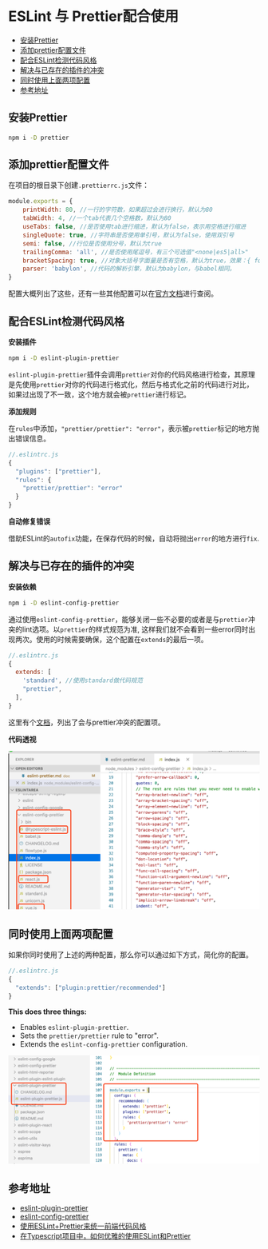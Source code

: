 # ESLint 与 Prettier配合使用

- [安装Prettier](#install-prettier)
- [添加prettier配置文件](#add-prettier-config)
- [配合ESLint检测代码风格](#style-check-with-eslint)
- [解决与已存在的插件的冲突](#fix-plugin-conflict)
- [同时使用上面两项配置](#combine-config)
- [参考地址](#reference)

<h2 id="install-prettier">安装Prettier</h2>

```bash
npm i -D prettier
```

<h2 id="add-prettier-config">添加prettier配置文件</h2>

在项目的根目录下创建`.prettierrc.js`文件：

```js
module.exports = {
    printWidth: 80, //一行的字符数，如果超过会进行换行，默认为80
    tabWidth: 4, //一个tab代表几个空格数，默认为80
    useTabs: false, //是否使用tab进行缩进，默认为false，表示用空格进行缩进
    singleQuote: true, //字符串是否使用单引号，默认为false，使用双引号
    semi: false, //行位是否使用分号，默认为true
    trailingComma: 'all', //是否使用尾逗号，有三个可选值"<none|es5|all>"
    bracketSpacing: true, //对象大括号字面量是否有空格，默认为true，效果：{ foo: bar }
    parser: 'babylon', //代码的解析引擎，默认为babylon，与babel相同。
}
```
配置大概列出了这些，还有一些其他配置可以在[官方文档](https://prettier.io/docs/en/options.html)进行查阅。


<h2 id="style-check-with-eslint">配合ESLint检测代码风格</h2>

**安装插件**

```bash
npm i -D eslint-plugin-prettier
```
`eslint-plugin-prettier`插件会调用`prettier`对你的代码风格进行检查，其原理是先使用`prettier`对你的代码进行格式化，然后与格式化之前的代码进行对比，如果过出现了不一致，这个地方就会被`prettier`进行标记。

**添加规则**

在`rules`中添加，`"prettier/prettier": "error"`，表示被`prettier`标记的地方抛出错误信息。

```js
//.eslintrc.js
{
  "plugins": ["prettier"],
  "rules": {
    "prettier/prettier": "error"
  }
}
```
**自动修复错误**

借助ESLint的`autofix`功能，在保存代码的时候，自动将抛出`error`的地方进行`fix`.

<h2 id="fix-plugin-conflict">解决与已存在的插件的冲突</h2>

**安装依赖**

```bash
npm i -D eslint-config-prettier
```
通过使用`eslint-config-prettier`，能够关闭一些不必要的或者是与`prettier`冲突的lint选项。以`prettier`的样式规范为准, 这样我们就不会看到一些error同时出现两次。使用的时候需要确保，这个配置在`extends`的最后一项。

```js
//.eslintrc.js
{
  extends: [
    'standard', //使用standard做代码规范
    "prettier",
  ],
}
```
这里有个[文档](https://github.com/prettier/eslint-config-prettier#special-rules)，列出了会与prettier冲突的配置项。

**代码透视**

![eslint-config-prettier!](./images/eslint-config-prettier.png "eslint-config-prettier source code")



<h2 id="combine-config">同时使用上面两项配置</h2>

如果你同时使用了上述的两种配置，那么你可以通过如下方式，简化你的配置。

```js
//.eslintrc.js
{
  "extends": ["plugin:prettier/recommended"]
}
```
**This does three things:**

- Enables `eslint-plugin-prettier`.
- Sets the `prettier/prettier` rule to "error".
- Extends the `eslint-config-prettier` configuration.

![eslint-plugin-prettier/recommend!](./images/eslint-plugin-prettier-recommended.png "eslint-plugin-prettier.js source code")


<h2 id="reference">参考地址</h2>

- [eslint-plugin-prettier](https://www.npmjs.com/package/eslint-plugin-prettier)
- [eslint-config-prettier](https://www.npmjs.com/package/eslint-config-prettier)
- [使用ESLint+Prettier来统一前端代码风格](https://juejin.im/post/5b27a326e51d45588a7dac57)
- [在Typescript项目中，如何优雅的使用ESLint和Prettier](https://segmentfault.com/a/1190000019661168)
